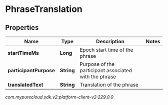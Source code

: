 # PhraseTranslation


## Properties

| Name | Type | Description | Notes |
| ------------ | ------------- | ------------- | ------------- |
| **startTimeMs** | **Long** | Epoch start time of the phrase |  |
| **participantPurpose** | **String** | Purpose of the participant associated with the phrase |  |
| **translatedText** | **String** | Translation of the phrase |  |




_com.mypurecloud.sdk.v2:platform-client-v2:229.0.0_
